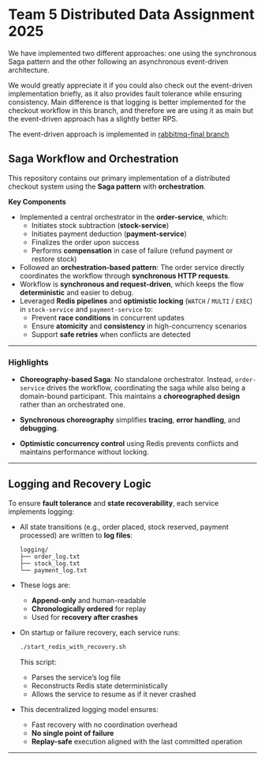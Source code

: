 # Team 5 Distributed Data Assignment 2025  

We have implemented two different approaches: one using the synchronous Saga pattern and the other following an asynchronous event-driven architecture.

We would greatly appreciate it if you could also check out the event-driven implementation briefly, as it also provides fault tolerance while ensuring consistency. Main difference is that logging is better implemented for the checkout workflow in this branch, and therefore we are using it as main but the event-driven approach has a slightly better RPS. 

The event-driven approach is implemented in [rabbitmq-final branch](https://github.com/iliopdavid/dds25-5/tree/rabbitmq-final)

## Saga Workflow and Orchestration

This repository contains our primary implementation of a distributed checkout system using the **Saga pattern** with **orchestration**.

**Key Components**
* Implemented a central orchestrator in the **order-service**, which:
   * Initiates stock subtraction (**stock-service**)
   * Initiates payment deduction (**payment-service**)
   * Finalizes the order upon success
   * Performs **compensation** in case of failure (refund payment or restore stock)
* Followed an **orchestration-based pattern**: The order service directly coordinates the workflow through **synchronous HTTP requests**.
* Workflow is **synchronous and request-driven**, which keeps the flow **deterministic** and easier to debug.
* Leveraged **Redis pipelines** and **optimistic locking** (`WATCH` / `MULTI` / `EXEC`) in `stock-service` and `payment-service` to:
   * Prevent **race conditions** in concurrent updates
   * Ensure **atomicity** and **consistency** in high-concurrency scenarios
   * Support **safe retries** when conflicts are detected

---

### Highlights

- **Choreography-based Saga**: No standalone orchestrator. Instead, `order-service` drives the workflow, coordinating the saga while also being a domain-bound participant.  This maintains a **choreographed design** rather than an orchestrated one.

- **Synchronous choreography** simplifies **tracing**, **error handling**, and **debugging**.

- **Optimistic concurrency control** using Redis prevents conflicts and maintains performance without locking.

---

## Logging and Recovery Logic

To ensure **fault tolerance** and **state recoverability**, each service implements logging:

- All state transitions (e.g., order placed, stock reserved, payment processed) are written to **log files**:
  ```
  logging/
  ├── order_log.txt
  ├── stock_log.txt
  └── payment_log.txt
  ```

- These logs are:
  - **Append-only** and human-readable
  - **Chronologically ordered** for replay
  - Used for **recovery after crashes**

- On startup or failure recovery, each service runs:
  ```bash
  ./start_redis_with_recovery.sh
  ```
  This script:
  - Parses the service’s log file
  - Reconstructs Redis state deterministically
  - Allows the service to resume as if it never crashed

- This decentralized logging model ensures:
  - Fast recovery with no coordination overhead
  - **No single point of failure**
  - **Replay-safe** execution aligned with the last committed operation

---

